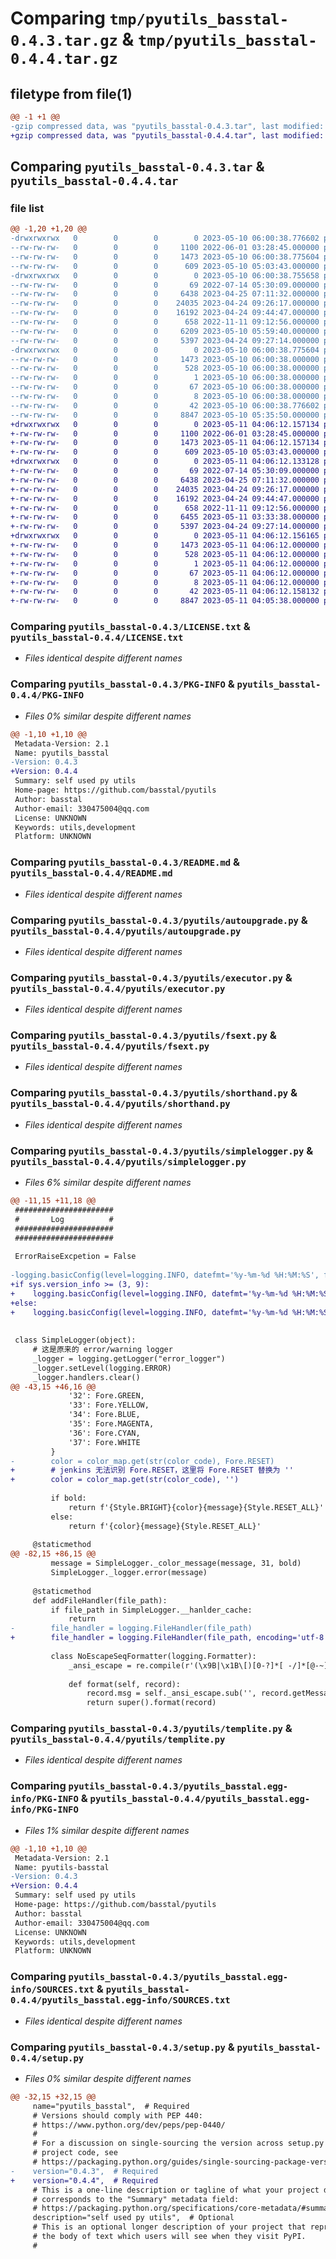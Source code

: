 # Comparing `tmp/pyutils_basstal-0.4.3.tar.gz` & `tmp/pyutils_basstal-0.4.4.tar.gz`

## filetype from file(1)

```diff
@@ -1 +1 @@
-gzip compressed data, was "pyutils_basstal-0.4.3.tar", last modified: Wed May 10 06:00:38 2023, max compression
+gzip compressed data, was "pyutils_basstal-0.4.4.tar", last modified: Thu May 11 04:06:12 2023, max compression
```

## Comparing `pyutils_basstal-0.4.3.tar` & `pyutils_basstal-0.4.4.tar`

### file list

```diff
@@ -1,20 +1,20 @@
-drwxrwxrwx   0        0        0        0 2023-05-10 06:00:38.776602 pyutils_basstal-0.4.3/
--rw-rw-rw-   0        0        0     1100 2022-06-01 03:28:45.000000 pyutils_basstal-0.4.3/LICENSE.txt
--rw-rw-rw-   0        0        0     1473 2023-05-10 06:00:38.775604 pyutils_basstal-0.4.3/PKG-INFO
--rw-rw-rw-   0        0        0      609 2023-05-10 05:03:43.000000 pyutils_basstal-0.4.3/README.md
-drwxrwxrwx   0        0        0        0 2023-05-10 06:00:38.755658 pyutils_basstal-0.4.3/pyutils/
--rw-rw-rw-   0        0        0       69 2022-07-14 05:30:09.000000 pyutils_basstal-0.4.3/pyutils/__init__.py
--rw-rw-rw-   0        0        0     6438 2023-04-25 07:11:32.000000 pyutils_basstal-0.4.3/pyutils/autoupgrade.py
--rw-rw-rw-   0        0        0    24035 2023-04-24 09:26:17.000000 pyutils_basstal-0.4.3/pyutils/executor.py
--rw-rw-rw-   0        0        0    16192 2023-04-24 09:44:47.000000 pyutils_basstal-0.4.3/pyutils/fsext.py
--rw-rw-rw-   0        0        0      658 2022-11-11 09:12:56.000000 pyutils_basstal-0.4.3/pyutils/shorthand.py
--rw-rw-rw-   0        0        0     6209 2023-05-10 05:59:40.000000 pyutils_basstal-0.4.3/pyutils/simplelogger.py
--rw-rw-rw-   0        0        0     5397 2023-04-24 09:27:14.000000 pyutils_basstal-0.4.3/pyutils/templite.py
-drwxrwxrwx   0        0        0        0 2023-05-10 06:00:38.775604 pyutils_basstal-0.4.3/pyutils_basstal.egg-info/
--rw-rw-rw-   0        0        0     1473 2023-05-10 06:00:38.000000 pyutils_basstal-0.4.3/pyutils_basstal.egg-info/PKG-INFO
--rw-rw-rw-   0        0        0      528 2023-05-10 06:00:38.000000 pyutils_basstal-0.4.3/pyutils_basstal.egg-info/SOURCES.txt
--rw-rw-rw-   0        0        0        1 2023-05-10 06:00:38.000000 pyutils_basstal-0.4.3/pyutils_basstal.egg-info/dependency_links.txt
--rw-rw-rw-   0        0        0       67 2023-05-10 06:00:38.000000 pyutils_basstal-0.4.3/pyutils_basstal.egg-info/requires.txt
--rw-rw-rw-   0        0        0        8 2023-05-10 06:00:38.000000 pyutils_basstal-0.4.3/pyutils_basstal.egg-info/top_level.txt
--rw-rw-rw-   0        0        0       42 2023-05-10 06:00:38.776602 pyutils_basstal-0.4.3/setup.cfg
--rw-rw-rw-   0        0        0     8847 2023-05-10 05:35:50.000000 pyutils_basstal-0.4.3/setup.py
+drwxrwxrwx   0        0        0        0 2023-05-11 04:06:12.157134 pyutils_basstal-0.4.4/
+-rw-rw-rw-   0        0        0     1100 2022-06-01 03:28:45.000000 pyutils_basstal-0.4.4/LICENSE.txt
+-rw-rw-rw-   0        0        0     1473 2023-05-11 04:06:12.157134 pyutils_basstal-0.4.4/PKG-INFO
+-rw-rw-rw-   0        0        0      609 2023-05-10 05:03:43.000000 pyutils_basstal-0.4.4/README.md
+drwxrwxrwx   0        0        0        0 2023-05-11 04:06:12.133128 pyutils_basstal-0.4.4/pyutils/
+-rw-rw-rw-   0        0        0       69 2022-07-14 05:30:09.000000 pyutils_basstal-0.4.4/pyutils/__init__.py
+-rw-rw-rw-   0        0        0     6438 2023-04-25 07:11:32.000000 pyutils_basstal-0.4.4/pyutils/autoupgrade.py
+-rw-rw-rw-   0        0        0    24035 2023-04-24 09:26:17.000000 pyutils_basstal-0.4.4/pyutils/executor.py
+-rw-rw-rw-   0        0        0    16192 2023-04-24 09:44:47.000000 pyutils_basstal-0.4.4/pyutils/fsext.py
+-rw-rw-rw-   0        0        0      658 2022-11-11 09:12:56.000000 pyutils_basstal-0.4.4/pyutils/shorthand.py
+-rw-rw-rw-   0        0        0     6455 2023-05-11 03:33:38.000000 pyutils_basstal-0.4.4/pyutils/simplelogger.py
+-rw-rw-rw-   0        0        0     5397 2023-04-24 09:27:14.000000 pyutils_basstal-0.4.4/pyutils/templite.py
+drwxrwxrwx   0        0        0        0 2023-05-11 04:06:12.156165 pyutils_basstal-0.4.4/pyutils_basstal.egg-info/
+-rw-rw-rw-   0        0        0     1473 2023-05-11 04:06:12.000000 pyutils_basstal-0.4.4/pyutils_basstal.egg-info/PKG-INFO
+-rw-rw-rw-   0        0        0      528 2023-05-11 04:06:12.000000 pyutils_basstal-0.4.4/pyutils_basstal.egg-info/SOURCES.txt
+-rw-rw-rw-   0        0        0        1 2023-05-11 04:06:12.000000 pyutils_basstal-0.4.4/pyutils_basstal.egg-info/dependency_links.txt
+-rw-rw-rw-   0        0        0       67 2023-05-11 04:06:12.000000 pyutils_basstal-0.4.4/pyutils_basstal.egg-info/requires.txt
+-rw-rw-rw-   0        0        0        8 2023-05-11 04:06:12.000000 pyutils_basstal-0.4.4/pyutils_basstal.egg-info/top_level.txt
+-rw-rw-rw-   0        0        0       42 2023-05-11 04:06:12.158132 pyutils_basstal-0.4.4/setup.cfg
+-rw-rw-rw-   0        0        0     8847 2023-05-11 04:05:38.000000 pyutils_basstal-0.4.4/setup.py
```

### Comparing `pyutils_basstal-0.4.3/LICENSE.txt` & `pyutils_basstal-0.4.4/LICENSE.txt`

 * *Files identical despite different names*

### Comparing `pyutils_basstal-0.4.3/PKG-INFO` & `pyutils_basstal-0.4.4/PKG-INFO`

 * *Files 0% similar despite different names*

```diff
@@ -1,10 +1,10 @@
 Metadata-Version: 2.1
 Name: pyutils_basstal
-Version: 0.4.3
+Version: 0.4.4
 Summary: self used py utils
 Home-page: https://github.com/basstal/pyutils
 Author: basstal
 Author-email: 330475004@qq.com
 License: UNKNOWN
 Keywords: utils,development
 Platform: UNKNOWN
```

### Comparing `pyutils_basstal-0.4.3/README.md` & `pyutils_basstal-0.4.4/README.md`

 * *Files identical despite different names*

### Comparing `pyutils_basstal-0.4.3/pyutils/autoupgrade.py` & `pyutils_basstal-0.4.4/pyutils/autoupgrade.py`

 * *Files identical despite different names*

### Comparing `pyutils_basstal-0.4.3/pyutils/executor.py` & `pyutils_basstal-0.4.4/pyutils/executor.py`

 * *Files identical despite different names*

### Comparing `pyutils_basstal-0.4.3/pyutils/fsext.py` & `pyutils_basstal-0.4.4/pyutils/fsext.py`

 * *Files identical despite different names*

### Comparing `pyutils_basstal-0.4.3/pyutils/shorthand.py` & `pyutils_basstal-0.4.4/pyutils/shorthand.py`

 * *Files identical despite different names*

### Comparing `pyutils_basstal-0.4.3/pyutils/simplelogger.py` & `pyutils_basstal-0.4.4/pyutils/simplelogger.py`

 * *Files 6% similar despite different names*

```diff
@@ -11,15 +11,18 @@
 ######################
 #       Log          #
 ######################
 ######################
 
 ErrorRaiseExcpetion = False
 
-logging.basicConfig(level=logging.INFO, datefmt='%y-%m-%d %H:%M:%S', format='%(message)s')
+if sys.version_info >= (3, 9):
+    logging.basicConfig(level=logging.INFO, datefmt='%y-%m-%d %H:%M:%S', format='%(message)s', encoding='utf-8')
+else:
+    logging.basicConfig(level=logging.INFO, datefmt='%y-%m-%d %H:%M:%S', format='%(message)s')
 
 
 class SimpleLogger(object):
     # 这是原来的 error/warning logger
     _logger = logging.getLogger("error_logger")
     _logger.setLevel(logging.ERROR)
     _logger.handlers.clear()
@@ -43,15 +46,16 @@
             '32': Fore.GREEN,
             '33': Fore.YELLOW,
             '34': Fore.BLUE,
             '35': Fore.MAGENTA,
             '36': Fore.CYAN,
             '37': Fore.WHITE
         }
-        color = color_map.get(str(color_code), Fore.RESET)
+        # jenkins 无法识别 Fore.RESET，这里将 Fore.RESET 替换为 ''
+        color = color_map.get(str(color_code), '')
 
         if bold:
             return f'{Style.BRIGHT}{color}{message}{Style.RESET_ALL}'
         else:
             return f'{color}{message}{Style.RESET_ALL}'
 
     @staticmethod
@@ -82,15 +86,15 @@
         message = SimpleLogger._color_message(message, 31, bold)
         SimpleLogger._logger.error(message)
 
     @staticmethod
     def addFileHandler(file_path):
         if file_path in SimpleLogger.__hanlder_cache:
             return
-        file_handler = logging.FileHandler(file_path)
+        file_handler = logging.FileHandler(file_path, encoding='utf-8')
 
         class NoEscapeSeqFormatter(logging.Formatter):
             _ansi_escape = re.compile(r'(\x9B|\x1B\[)[0-?]*[ -/]*[@-~]')
 
             def format(self, record):
                 record.msg = self._ansi_escape.sub('', record.getMessage())
                 return super().format(record)
```

### Comparing `pyutils_basstal-0.4.3/pyutils/templite.py` & `pyutils_basstal-0.4.4/pyutils/templite.py`

 * *Files identical despite different names*

### Comparing `pyutils_basstal-0.4.3/pyutils_basstal.egg-info/PKG-INFO` & `pyutils_basstal-0.4.4/pyutils_basstal.egg-info/PKG-INFO`

 * *Files 1% similar despite different names*

```diff
@@ -1,10 +1,10 @@
 Metadata-Version: 2.1
 Name: pyutils-basstal
-Version: 0.4.3
+Version: 0.4.4
 Summary: self used py utils
 Home-page: https://github.com/basstal/pyutils
 Author: basstal
 Author-email: 330475004@qq.com
 License: UNKNOWN
 Keywords: utils,development
 Platform: UNKNOWN
```

### Comparing `pyutils_basstal-0.4.3/pyutils_basstal.egg-info/SOURCES.txt` & `pyutils_basstal-0.4.4/pyutils_basstal.egg-info/SOURCES.txt`

 * *Files identical despite different names*

### Comparing `pyutils_basstal-0.4.3/setup.py` & `pyutils_basstal-0.4.4/setup.py`

 * *Files 0% similar despite different names*

```diff
@@ -32,15 +32,15 @@
     name="pyutils_basstal",  # Required
     # Versions should comply with PEP 440:
     # https://www.python.org/dev/peps/pep-0440/
     #
     # For a discussion on single-sourcing the version across setup.py and the
     # project code, see
     # https://packaging.python.org/guides/single-sourcing-package-version/
-    version="0.4.3",  # Required
+    version="0.4.4",  # Required
     # This is a one-line description or tagline of what your project does. This
     # corresponds to the "Summary" metadata field:
     # https://packaging.python.org/specifications/core-metadata/#summary
     description="self used py utils",  # Optional
     # This is an optional longer description of your project that represents
     # the body of text which users will see when they visit PyPI.
     #
```

